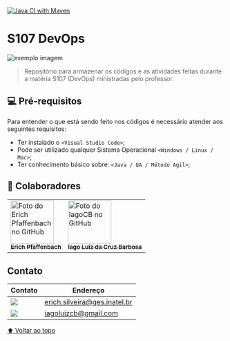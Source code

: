 [![Java CI with Maven](https://github.com/Pfaffenbach/S107/actions/workflows/maven.yml/badge.svg)](https://github.com/Pfaffenbach/S107/actions/workflows/maven.yml)

# S107 DevOps

<img src="https://respostas.sebrae.com.br/wp-content/uploads/2020/06/0-destaque-linguagens-de-programacao-2019.jpg" alt="exemplo imagem">

> Repositório para armazenar os códigos e as atividades feitas durante a matéria S107 (DevOps) ministradas pelo professor.

## 💻 Pré-requisitos

Para entender o que está sendo feito nos códigos é necessário atender aos seguintes requisitos:

* Ter instalado o `<Visual Studio Code>`;
* Pode ser utilizado qualquer Sistema Operacional `<Windows / Linux / Mac>`;
* Ter conhecimento básico sobre: `<Java / QA / Método Agil>`;

## 🤝 Colaboradores

<table>
    <td>
      <a href="#">
        <img src="https://avatars.githubusercontent.com/u/49520647?v=4" width="100px;" alt="Foto do Erich Pfaffenbach no GitHub"/><br>
        <sub>
          <b>Erich Pfaffenbach</b>
        </sub>
      </a>
    </td>
    <td>
      <a href="#">
        <img src="https://avatars.githubusercontent.com/u/49520750?v=4" width="100px;" alt="Foto do IagoCB no GitHub"/><br>
        <sub>
          <b>Iago Luiz da Cruz Barbosa</b>
        </sub>
      </a>
    </td>
</table>

## Contato
Contato | Endereço
------------ | -------------
<img src="https://img.shields.io/badge/Microsoft_Outlook-0078D4?style=for-the-badge&logo=microsoft-outlook&logoColor=white" /> | erich.silveira@ges.inatel.br
<img src="https://img.shields.io/badge/Microsoft_Outlook-0078D4?style=for-the-badge&logo=microsoft-outlook&logoColor=white" /> | iagoluizcb@gmail.com

[⬆ Voltar ao topo](#S107-DevOps)<br>
